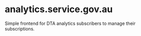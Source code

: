 # analytics.service.gov.au

Simple frontend for DTA analytics subscribers to manage their subscriptions.
